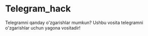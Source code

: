 # Telegram_hack
Telegramni qanday o'zgarishlar mumkun? Ushbu vosita telegramni o'zgarishlar uchun yagona vositadir!
